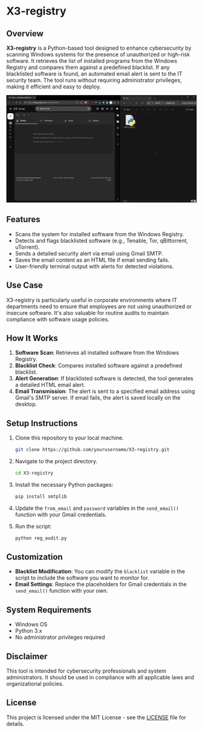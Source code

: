 
# X3-registry

## Overview
**X3-registry** is a Python-based tool designed to enhance cybersecurity by scanning Windows systems for the presence of unauthorized or high-risk software. It retrieves the list of installed programs from the Windows Registry and compares them against a predefined blacklist. If any blacklisted software is found, an automated email alert is sent to the IT security team. The tool runs without requiring administrator privileges, making it efficient and easy to deploy.

![X3-reg ](banner.png)

## Features
- Scans the system for installed software from the Windows Registry.
- Detects and flags blacklisted software (e.g., Tenable, Tor, qBittorrent, uTorrent).
- Sends a detailed security alert via email using Gmail SMTP.
- Saves the email content as an HTML file if email sending fails.
- User-friendly terminal output with alerts for detected violations.

## Use Case
X3-registry is particularly useful in corporate environments where IT departments need to ensure that employees are not using unauthorized or insecure software. It's also valuable for routine audits to maintain compliance with software usage policies.

## How It Works
1. **Software Scan**: Retrieves all installed software from the Windows Registry.
2. **Blacklist Check**: Compares installed software against a predefined blacklist.
3. **Alert Generation**: If blacklisted software is detected, the tool generates a detailed HTML email alert.
4. **Email Transmission**: The alert is sent to a specified email address using Gmail's SMTP server. If email fails, the alert is saved locally on the desktop.

## Setup Instructions
1. Clone this repository to your local machine.
   ```bash
   git clone https://github.com/yourusername/X3-registry.git
   ```
2. Navigate to the project directory.
   ```bash
   cd X3-registry
   ```
3. Install the necessary Python packages:
   ```bash
   pip install smtplib
   ```
4. Update the `from_email` and `password` variables in the `send_email()` function with your Gmail credentials.

5. Run the script:
   ```bash
   python reg_audit.py
   ```

## Customization
- **Blacklist Modification**: You can modify the `blacklist` variable in the script to include the software you want to monitor for.
- **Email Settings**: Replace the placeholders for Gmail credentials in the `send_email()` function with your own.

## System Requirements
- Windows OS
- Python 3.x
- No administrator privileges required

## Disclaimer
This tool is intended for cybersecurity professionals and system administrators. It should be used in compliance with all applicable laws and organizational policies.

## License
This project is licensed under the MIT License - see the [LICENSE](LICENSE) file for details.
```

